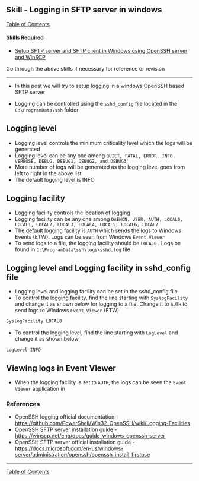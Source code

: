 ## Skill - Logging in SFTP server in windows

[Table of Contents](https://nagasudhir.blogspot.com/2020/04/taming-python-table-of-contents.html)

#### Skills Required
* [Setup SFTP server and SFTP client in Windows using OpenSSH server and WinSCP](https://nagasudhir.blogspot.com/2022/03/setup-sftp-server-and-sftp-client-in.html)

Go through the above skills if necessary for reference or revision
<hr/>

* In this post we will try to setup logging in a windows OpenSSH based SFTP server

* Logging can be controlled using the `sshd_config` file located in the `C:\ProgramData\ssh` folder

## Logging level
* Logging level controls the minimum criticality level which the logs will be generated 
* Logging level can be any one among `QUIET, FATAL, ERROR, INFO, VERBOSE, DEBUG, DEBUG1, DEBUG2, and DEBUG3`
* More number of logs will be generated as the logging level goes from left to right in the above list
* The default logging level is INFO

## Logging facility
* Logging facility controls the location of logging
* Logging facility can be any one among `DAEMON, USER, AUTH, LOCAL0, LOCAL1, LOCAL2, LOCAL3, LOCAL4, LOCAL5, LOCAL6, LOCAL7`
* The default logging facility is `AUTH` which sends the logs to Windows Events (ETW). Logs can be seen from Windows `Event Viewer`
* To send logs to a file, the logging facility should be `LOCAL0` . Logs be found in `C:\ProgramData\ssh\logs\sshd.log` file

## Logging level and Logging facility in sshd_config file
* Logging level and logging facility can be set in the sshd_config file
* To control the logging facility, find the line starting with `SyslogFacility` and change it as shown below for logging to a file. Change it to `AUTH` to send logs to Windows `Event Viewer` (ETW)
```bash
SyslogFacility LOCAL0
```
* To control the logging level, find the line starting with `LogLevel` and change it as shown below
```
LogLevel INFO
```

## Viewing logs in Event Viewer
* When the logging facility is set to `AUTH`, the logs can be seen the `Event Viewer` application in 

### References
* OpenSSH logging official documentation - https://github.com/PowerShell/Win32-OpenSSH/wiki/Logging-Facilities
* OpenSSH SFTP server installation guide - https://winscp.net/eng/docs/guide_windows_openssh_server
* OpenSSH SFTP server official installation guide - https://docs.microsoft.com/en-us/windows-server/administration/openssh/openssh_install_firstuse

<hr/>

[Table of Contents](https://nagasudhir.blogspot.com/2020/04/taming-python-table-of-contents.html)




<!--stackedit_data:
eyJoaXN0b3J5IjpbLTE4NTM1Mjk2ODAsLTE5NDg5NjIxODcsNT
c5MjIxODZdfQ==
-->